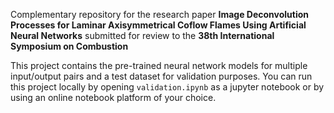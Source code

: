 Complementary repository for the research paper **Image Deconvolution Processes for Laminar Axisymmetrical Coflow Flames Using Artificial Neural Networks** submitted for review to the **38th International Symposium on Combustion**

This project contains the pre-trained neural network models for multiple input/output pairs and a test dataset for validation purposes. You can run this project locally by opening `validation.ipynb` as a jupyter notebook or by using an online notebook platform of your choice.
